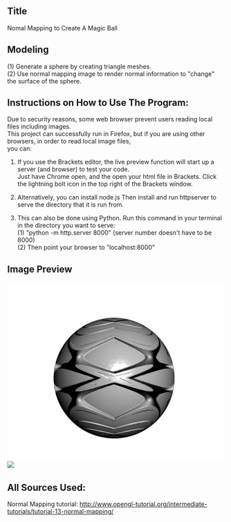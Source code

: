
## Title
Nomal Mapping to Create A Magic Ball

## Modeling
(1) Generate a sphere by creating triangle meshes. </br>
(2) Use normal mapping image to render normal information to "change" the surface of the sphere. </br>

## Instructions on How to Use The Program:
Due to security reasons, some web browser prevent users reading local files including images. </br>
This project can successfully run in Firefox, but if you are using other browsers, in order to read local image files, </br>
you can: </br>

1. If you use the Brackets editor, the live preview function will start up a server (and browser) to test your code.</br>
Just have Chrome open, and the open your html file in Brackets. Click the lightning bolt icon in the top right of the Brackets window.</br> 

2. Alternatively, you can install node.js Then install and run httpserver to serve the directory that it is run from.</br>

3. This can also be done using Python. Run this command in your terminal in the directory you want to serve: </br>
(1) "python -m http.server 8000" (server number doesn't have to be 8000) </br>
(2) Then point your browser to "localhost:8000"</br>

## Image Preview
![](image/sphere.png)
![](image/normal_map.png)

## All Sources Used:
Normal Mapping tutorial: http://www.opengl-tutorial.org/intermediate-tutorials/tutorial-13-normal-mapping/

